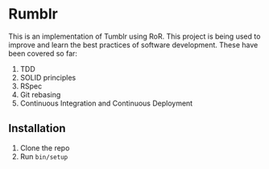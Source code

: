 # Rumblr

This is an implementation of Tumblr using RoR. This project is being used to
improve and learn the best practices of software development.
These have been covered so far:
1. TDD
2. SOLID principles
3. RSpec
4. Git rebasing
5. Continuous Integration and Continuous Deployment

## Installation
1. Clone the repo
2. Run `bin/setup`
